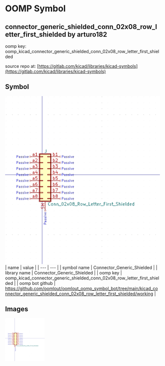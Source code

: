 # OOMP Symbol  
## connector_generic_shielded_conn_02x08_row_letter_first_shielded  by arturo182  
  
oomp key: oomp_kicad_connector_generic_shielded_conn_02x08_row_letter_first_shielded  
  
source repo at: [https://gitlab.com/kicad/libraries/kicad-symbols](https://gitlab.com/kicad/libraries/kicad-symbols)  
## Symbol  
  
[![working.png](working_600.png)](working.png)  
| name | value | 
| --- | --- | 
| symbol name | Connector_Generic_Shielded | 
| library name | Connector_Generic_Shielded | 
| oomp key | oomp_kicad_connector_generic_shielded_conn_02x08_row_letter_first_shielded | 
| oomp bot github | https://github.com/oomlout/oomlout_oomp_symbol_bot/tree/main/kicad_connector_generic_shielded_conn_02x08_row_letter_first_shielded/working | 
## Images  
  
[![working.png](working_140.png)](working.png)  
